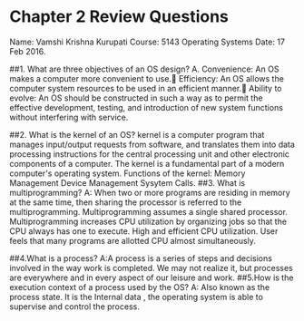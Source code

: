 # Chapter 2 Review Questions
Name: Vamshi Krishna Kurupati
Course: 5143 Operating Systems
Date: 17 Feb 2016.


##1. What are three objectives of an OS design?
A.  Convenience: An OS makes a computer more convenient to use.
    Efficiency: An OS allows the computer system resources to be used in an efficient manner.
    Ability to evolve: An OS should be constructed in such a way as to permit the effective development, testing,
    and introduction of new system functions without interfering with service.

##2. What is the kernel of an OS?
  kernel is a computer program that manages input/output requests from software, and translates them into data processing
  instructions for the central processing unit and other electronic components of a computer. The kernel is a fundamental
  part of a modern computer's operating system.
  Functions of the kernel:
  Memory Management
  Device Management
  Sysytem Calls.
##3. What is multiprogramming?
A:   When two or more programs are residing in memory at the same time, then sharing the processor is referred to the multiprogramming.
Multiprogramming assumes a single shared processor. Multiprogramming increases CPU utilization by organizing jobs so that
the CPU always has one to execute.
High and efficient CPU utilization.
User feels that many programs are allotted CPU almost simultaneously.

##4.What is a process?
A:A process is a series of steps and decisions involved in the way work is completed. We may not realize it, 
but processes are everywhere and in every aspect of our leisure and work.
##5.How is the execution context of a process used by the OS? 
A:  Also known as the process state. It is the Internal data , the operating system is able to supervise and control the process.
  
